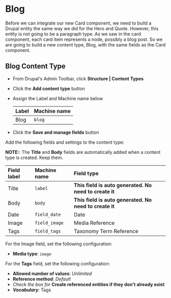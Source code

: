 # Blog

Before we can integrate our new Card component, we need to build a Drupal entity the same way we did for the Hero and Quote. However, this entity is not going to be a paragraph type. As we saw in the card component, each card item represents a node, possibly a blog post. So we are going to build a new content type, Blog, with the same fields as the Card component.

## Blog Content Type

* From Drupal's Admin Toolbar, click **Structure \| Content Types**
* Click the **Add content type** button
* Assign the Label and Machine name below

  | Label | Machine name |
  | :--- | :--- |
  | Blog | `blog` |

* Click the **Save and manage fields** button

Add the following fields and settings to the content type:

**NOTE:**: The **Title** and **Body** fields are automatically added when a content type is created. Keep them.

| Field label | Machine name | Field type |
| :--- | :--- | :--- |
| Title | `label` | **This** **field is auto generated.  No need to create it** |
| Body | `body` | **This field is auto generated.  No need to create it** |
| Date | `field_date` | Date |
| Image | `field_image` | Media Reference |
| Tags | `field_tags` | Taxonomy Term Reference |

For the Image field, set the following configuration:

* **Media type**: `image`

For the **Tags** field, set the following configuration:

* **Allowed number of values**: _Unlimited_
* **Reference method**: _Default_
* _Check the box for_ **Create referenced entities if they don't already exist**
* _**Vocabulary**:_ Tags

